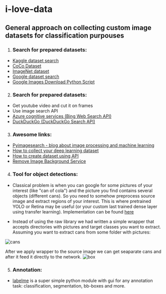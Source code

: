 # i-love-data
## General approach on collecting custom image datasets for classification purpouses

1.  ### Search for prepared datasets:
* [Kaggle dataset search](https://www.kaggle.com/datasets)
* [CoCo Dataset](http://cocodataset.org/#explore)
* [ImageNet dataset](http://www.image-net.org/)
* [Google dataset search](https://toolbox.google.com/datasetsearch)
* [Google Images Download Python Script](https://github.com/hardikvasa/google-images-download)

2.  ### Search for prepared datasets:
* Get youtube video and cut it on frames
* Use image search API 
* [Azure cognitive services (Bing Web Search API)](https://azure.microsoft.com/en-us/services/cognitive-services/bing-web-search-api/)
* [DuckDuckGo (DuckDuckGo Search API)](https://github.com/deepanprabhu/duckduckgo-images-api)

3.  ### Awesome links:
* [Pyimagesearch - blog about image processing and machine learning](https://www.pyimagesearch.com/2017/12/04/how-to-create-a-deep-learning-dataset-using-google-images/)
* [How to collect your deep learning dataset](https://towardsdatascience.com/how-to-collect-your-deep-learning-dataset-2e0eefc0ba24)
* [How to create dataset using API](https://towardsdatascience.com/creating-a-dataset-using-an-api-with-python-dcc1607616d)
* [Remove Image Background Service](https://www.remove.bg/)

4.  ### Tool for object detections:
* Classical problem is when you can google for some pictures of your interest (like "can of cola") and the picture you find contains several objects (different cans). So you need to somehow preprocess source image and extract regions of your interest. This is where pretrained YOLO or Retina may be useful (or your custom last trained dense layer using transfer learning). Implementation can be found [here](https://github.com/OlafenwaMoses/ImageAI/blob/master/imageai/Detection/README.md)

* Instead of using the raw library we had written a simple wrapper that accepts directories with pictures and target classes you want to extract. Assuming you want to extract cans from some folder with pictures:


![cans](https://i.ibb.co/Z2XGmjb/inp-img.jpg)

After we apply wrapper to the source image we can get seaparate cans and after it feed it directly to the network.
![box](https://i.ibb.co/7gqxrV3/0.png)


5. ### Annotation:
* [labelme](https://github.com/wkentaro/labelme) is a super simple python module with gui for any annotation task: classification, segmentation, bb-boxes and more. 
